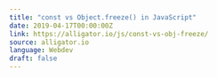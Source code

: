 ```yaml
---
title: "const vs Object.freeze() in JavaScript"
date: 2019-04-17T00:00:00Z
link: https://alligator.io/js/const-vs-obj-freeze/
source: alligator.io
language: Webdev
draft: false
---
```

